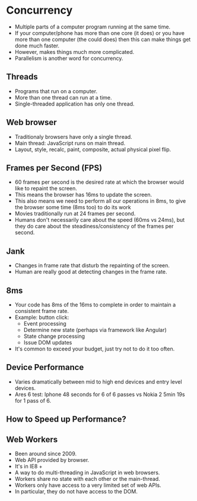 # Concurrency

- Multiple parts of a computer program running at the same time.
- If your computer/phone has more than one core (it does) or you have more than one computer (the could does) then this can make things get done much faster.
- However, makes things much more complicated.
- Parallelism is another word for concurrency.

## Threads

- Programs that run on a computer.
- More than one thread can run at a time.
- Single-threaded application has only one thread.

## Web browser

- Traditionaly browsers have only a single thread.
- Main thread: JavaScript runs on main thread.
- Layout, style, recalc, paint, composite, actual physical pixel flip.

## Frames per Second (FPS)

- 60 frames per second is the desired rate at which the browser would like to repaint the screen.
- This means the browser has 16ms to update the screen.
- This also means we need to perform all our operations in 8ms, to give the browser some time (8ms too) to do its work
- Movies traditionally run at 24 frames per second.
- Humans don't necessarily care about the speed (60ms vs 24ms), but they do care about the steadiness/consistency of the frames per second.

## Jank

- Changes in frame rate that disturb the repainting of the screen.
- Human are really good at detecting changes in the frame rate.

## 8ms

- Your code has 8ms of the 16ms to complete in order to maintain a consistent frame rate.
- Example: button click:
  - Event processing
  - Determine new state (perhaps via framework like Angular)
  - State change processing
  - Issue DOM updates
- It's common to exceed your budget, just try not to do it too often.

## Device Performance

- Varies dramatically between mid to high end devices and entry level devices.
- Ares 6 test: Iphone 48 seconds for 6 of 6 passes vs Nokia 2 5min 19s for 1 pass of 6.

## How to Speed up Performance?

## Web Workers

- Been around since 2009.
- Web API provided by browser.
- It's in IE8 +
- A way to do multi-threading in JavaScript in web browsers.
- Workers share no state with each other or the main-thread.
- Workers only have access to a very limited set of web APIs.
- In particular, they do not have access to the DOM.
